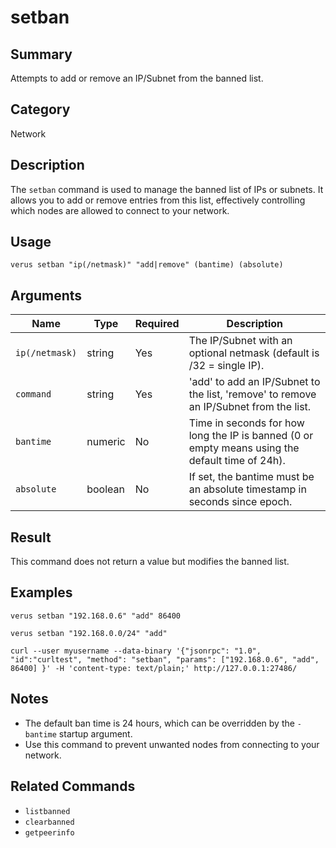 # setban

## Summary
Attempts to add or remove an IP/Subnet from the banned list.

## Category
Network

## Description
The `setban` command is used to manage the banned list of IPs or subnets. It allows you to add or remove entries from this list, effectively controlling which nodes are allowed to connect to your network.

## Usage
```
verus setban "ip(/netmask)" "add|remove" (bantime) (absolute)
```

## Arguments
| Name       | Type    | Required | Description |
|------------|---------|----------|-------------|
| `ip(/netmask)` | string | Yes      | The IP/Subnet with an optional netmask (default is /32 = single IP). |
| `command`  | string | Yes      | 'add' to add an IP/Subnet to the list, 'remove' to remove an IP/Subnet from the list. |
| `bantime`  | numeric | No       | Time in seconds for how long the IP is banned (0 or empty means using the default time of 24h). |
| `absolute` | boolean | No       | If set, the bantime must be an absolute timestamp in seconds since epoch. |

## Result
This command does not return a value but modifies the banned list.

## Examples
```
verus setban "192.168.0.6" "add" 86400
```
```
verus setban "192.168.0.0/24" "add"
```
```
curl --user myusername --data-binary '{"jsonrpc": "1.0", "id":"curltest", "method": "setban", "params": ["192.168.0.6", "add", 86400] }' -H 'content-type: text/plain;' http://127.0.0.1:27486/
```

## Notes
- The default ban time is 24 hours, which can be overridden by the `-bantime` startup argument.
- Use this command to prevent unwanted nodes from connecting to your network.

## Related Commands
- `listbanned`
- `clearbanned`
- `getpeerinfo` 